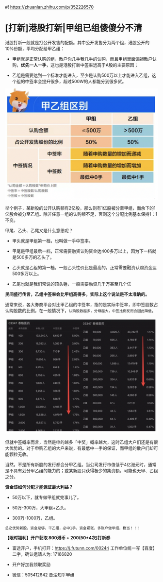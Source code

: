 #! https://zhuanlan.zhihu.com/p/352226570
# [打新]港股打新|甲组已组傻傻分不清

港股打新一般就是打公开发售的配额。其中公开发售分为两个组，港股公开的10%份额，平均分配给甲乙组：

* 甲组就是正常认购的组，散户你几手我几手的认购，而且甲组里面偏袒散户认购，**优先一人一手**，这也是港股打新中签率远高于A股的主要原因；

* 乙组是需要达到一个标准才能进入，至少是认购500万以上才能进入乙组，这个组的中签率会提升很多，超过500W的人都能分到很多货。

![image-20210223073206005](assets/image-20210223073206005.png)

举个例子，某新股的公开认购额有2亿股，那么则有1亿股被分至甲组，而余下的1亿股会被分至乙组。除非任意一组的认购额不足，否则这个分配比例基本保持1：1不变。



甲尾、乙头、乙尾又是什么意思呢？

* 甲头就是甲组第一档，也叫做一手中签率。

* 甲尾是甲组最后一档，正常需要融资认购资金达400多万以上，因为下一档就是500多万的乙头了。

* 乙头就是乙组的第一档，一般乙头性价比是最高的，正常需要融资认购资金达500多万以上。

* 乙尾也就是我们常说的顶头锤，一般需要融资几千万甚至几个亿



**民间盛行传言，乙组中签率会比甲组高得多，实际上这个说法是不太准确的。**

通常来说，各大券商平台对比甲乙组的中签率，指的是实际中签率，即中签股数占认购股数的比例，在一般情况下，`认购股数越多，分母越大，中签比例反而会因此降低`。

![image-20210223073502380](assets/image-20210223073502380.png)

但就中签概率而言，当然是申的越多「中奖」概率越大，这时乙组大户们还是有很大优势的。对于申购乙组的大户来说，有最低中一手的保证，而甲组的散户们却可能颗粒无收。

当然，不是所有新股的发行都会分甲乙组。当公司发行市值低于4亿港元时，通常是不具有划分甲乙组的能力的；或某新股只获得极少的集资额，可能也无甲、乙组之分。

**资金该如何分配才能保证最大利益？**

* 50万以下，就专做甲组就完事儿了。

* 50万-300万，大甲组+乙头。

* 300万-1000万，乙组。

`总之优势新股，资金足够，干乙组，必中1手，资金紧张，多账户做甲组，稳当！！！`

**【限时福利】开户获取 800港币 + 200(50*4次)打新券**

* 富途开户，手机打开：https://j.futunn.com/0024ri  工作单位统一写【百度】二字，确认邀请人为: 17166820  
* 开户好加我领取奖励

* 微信：505412642 备注知乎甲组